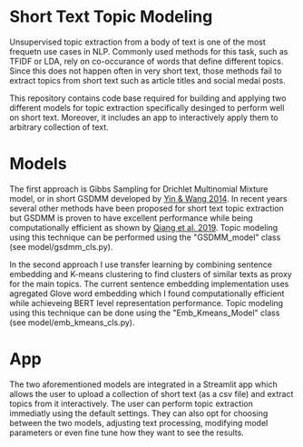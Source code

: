 
# Short Text Topic Modeling
Unsupervised topic extraction from a body of text is one of the most frequetn use cases in NLP. Commonly used methods for this task, such as TFIDF or LDA, rely on co-occurance of words that define different topics. Since this does not happen often in very short text, those methods fail to extract topics from short text such as article titles and social medai posts.

This repository contains code base required for building and applying two different models for topic extraction specifically desinged to perform well on short text. Moreover, it includes an app to interactively apply them to arbitrary collection of text.

# Models
The first approach is Gibbs Sampling for Drichlet Multinomial Mixture model, or in short GSDMM developed by [Yin & Wang 2014](dbgroup.cs.tsinghua.edu.cn). In recent years several other methods have been proposed for short text topic extraction but GSDMM is proven to have excellent performance while being computationally efficient as shown by [Qiang et al. 2019](https://arxiv.org/abs/1904.07695). Topic modeling using this technique can be performed using the "GSDMM_model" class (see model/gsdmm_cls.py).

In the second approach I use transfer learning by combining sentence embedding and K-means clustering to find clusters of similar texts as proxy for the main topics. The current sentence embedding implementation uses agregated Glove word embedding which I found computationally efficient while achieveing BERT level representation performance. Topic modeling using this technique can be done using the "Emb_Kmeans_Model" class (see model/emb_kmeans_cls.py).

# App
The two aforementioned models are integrated in a Streamlit app which allows the user to upload a collection of short text (as a csv file) and extract topics from it interactively. The user can perform topic extraction immediatly using the default settings. They can also opt for choosing between the two models, adjusting text processing, modifying model parameters or even fine tune how they want to see the results.